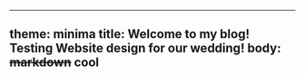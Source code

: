 
---
theme: minima
title: Welcome to my blog! Testing Website design for our wedding!
body: ~~markdown~~ cool
---
